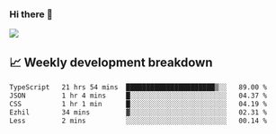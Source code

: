 ### Hi there 👋
<img align="center" src="https://github-readme-stats.vercel.app/api?username=Tumao727&show_icons=true&hide_title=true&theme=dracula" />


## 📈 Weekly development breakdown
<!--START_SECTION:waka-->

```txt
TypeScript   21 hrs 54 mins  ██████████████████████▒░░   89.00 %
JSON         1 hr 4 mins     █░░░░░░░░░░░░░░░░░░░░░░░░   04.37 %
CSS          1 hr 1 min      █░░░░░░░░░░░░░░░░░░░░░░░░   04.19 %
Ezhil        34 mins         ▓░░░░░░░░░░░░░░░░░░░░░░░░   02.31 %
Less         2 mins          ░░░░░░░░░░░░░░░░░░░░░░░░░   00.14 %
```

<!--END_SECTION:waka-->